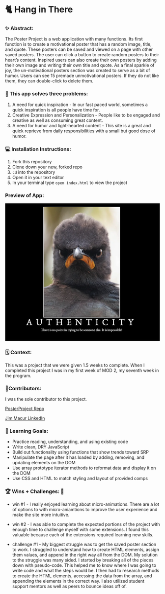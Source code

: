 
# 🐈 Hang in There  

### ✨ Abstract:
The Poster Project is a web application with many functions. Its first function is to create a motivational poster that has a random image, title, and quote. These posters can be saved and viewed on a page with other saved posters. The user can click a button to create random posters to their heart’s content. Inspired users can also create their own posters by adding their own image and writing their own title and quote. As a final sparkle of joy, the un-motivational posters section was created to serve as a bit of humor. Users can see 15 premade unmotivational posters. If they do not like them, they can double-click to delete them.

### 🤔 This app solves three problems: 
1. A need for quick inspiration - In our fast paced world, sometimes a quick inspiration is all people have time for.
2. Creative Expression and Personalization - People like to be engaged and creative as well as consuming great content.
3. A need for humor and light-hearted content - This site is a great and quick reprieve from daily responsibilities with a small but good dose of humor.

### 💻 Installation Instructions:
1. Fork this repository
2. Clone down your new, forked repo
3. `cd` into the repository
4. Open it in your text editor
5. In your terminal type `open index.html` to view the project

### Preview of App:
![My Motivational Poster](motivation.png)

### 🗓️ Context:
This was a project that we were given 1.5 weeks to complete. When I completed this project I was in my first week of MOD 2, my seventh week in the program.

### 🧍Contributors:
I was the sole contributor to this project.

[PosterProject Repo](https://github.com/jimmacur/poster_project)

[Jim Macur LinkedIn](https://www.linkedin.com/in/jimmacur/)

### 💭 Learning Goals:
- Practice reading, understanding, and using existing code
- Write clean, DRY JavaScript
- Build out functionality using functions that show trends toward SRP
- Manipulate the page after it has loaded by adding, removing, and updating elements on the DOM
- Use array prototype iterator methods to reformat data and display it on the DOM
- Use CSS and HTML to match styling and layout of provided comps

### 🏆 Wins + Challenges: 🤺
- win #1 - I really enjoyed learning about micro-animations. There are a lot of options to with micro-aniamtions to improve the user experience and make the site more intuitive.
- win #2 - I was able to complete the expected portions of the project with enough time to challenge myself with some extensions. I found this valuable because each of the extensions required learning new skills.

- challenge #1 - My biggest struggle was to get the saved poster section to work. I struggled to understand how to create HTML elements, assign them values, and append in the right way all from the DOM. My solution to the struggle was many sided. I started by breaking all of the pieces down with pseudo-code. This helped me to know where I was going to write code and what the steps would be. I then had to research methods to create the HTML elements, accessing the data from the array, and appending the elements in the correct way. I also utilized student support mentors as well as peers to bounce ideas off of.